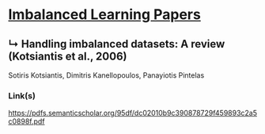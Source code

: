 # [Imbalanced Learning Papers](../README.md)
## ↳ Handling imbalanced datasets: A review (Kotsiantis et al., 2006)

Sotiris Kotsiantis, Dimitris Kanellopoulos, Panayiotis Pintelas

### Link(s)

https://pdfs.semanticscholar.org/95df/dc02010b9c390878729f459893c2a5c0898f.pdf
